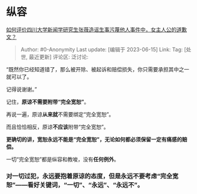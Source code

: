 # 纵容
[如何评价四川大学新闻学研究生张薇造谣生事污蔑他人事件中，女主人公的道歉文？](https://www.zhihu.com/question/606044944/answer/3073767701)

> Author: #0-Anonymity
> Last update: [编辑于 2023-06-15]
> Link:
> Tag: [处世, 最近更新]
> 评论区:
> 泛讨论:

“既然你已经知道错了，那么被开除、被起诉和赔偿损失，你只需要承担其中之一就可以了。

记得说谢谢。”

记住，**原谅不需要附带“完全宽恕”**。

再说一遍，原谅**从来就**不需要绑定“完全宽恕”。

而且恰恰相反，原谅**不应该**附带“完全宽恕”。

**更确切的讲，宽恕永远不能是“完全宽恕”，无论如何都必须保留一定有痛感的赔偿。**

一切“完全宽恕”都是纵容和教唆，没有**任何例外**。

### **对一切过犯，永远要抱着原谅的态度，但是永远不要考虑“完全宽恕”——看好关键词，“一切”、“永远”、“永远不”。** ###
